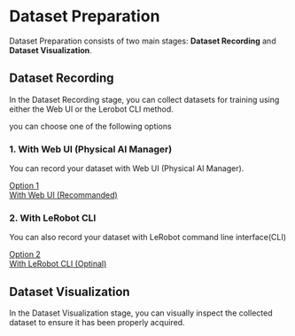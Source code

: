 # Dataset Preparation

Dataset Preparation consists of two main stages: **Dataset Recording** and **Dataset Visualization**.

## Dataset Recording

In the Dataset Recording stage, you can collect datasets for training using either the Web UI or the Lerobot CLI method.

you can choose one of the following options

### 1. With Web UI (Physical AI Manager)

You can record your dataset with Web UI (Physical AI Manager).

<a href="/dataset_preparation_with_web_ui" class="button-dataset-preparation-option">
Option 1<br>With Web UI (Recommanded)
</a>

### 2. With LeRobot CLI

You can also record your dataset with LeRobot command line interface(CLI)

<a href="/dataset_preparation_with_lerobot_cli" class="button-dataset-preparation-option">
Option 2<br>With LeRobot CLI (Optinal)
</a>

## Dataset Visualization

In the Dataset Visualization stage, you can visually inspect the collected dataset to ensure it has been properly acquired.
